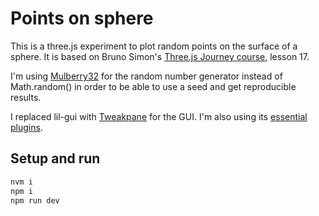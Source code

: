 
# Points on sphere

This is a three.js experiment to plot random points on the surface of a sphere. It is based on Bruno Simon's [Three.js Journey course](https://threejs-journey.com/), lesson 17.

I'm using [Mulberry32](https://stackoverflow.com/a/47593316/778272) for the random number generator instead of Math.random() in order to be able to use a seed and get reproducible results.

I replaced lil-gui with [Tweakpane](https://tweakpane.github.io/) for the GUI. I'm also using its [essential plugins](https://github.com/tweakpane/plugin-essentials).

## Setup and run

```bash
nvm i
npm i
npm run dev
```
